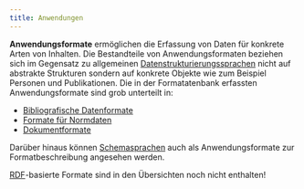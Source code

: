 ```yaml
---
title: Anwendungen
---
```


**Anwendungsformate** ermöglichen die Erfassung von Daten für konkrete Arten
von Inhalten. Die Bestandteile von Anwendungsformaten beziehen sich im
Gegensatz zu allgemeinen [Datenstrukturierungssprachen](structure) nicht auf
abstrakte Strukturen sondern auf konkrete Objekte wie zum Beispiel Personen und
Publikationen. Die in der Formatatenbank erfassten Anwendungsformate sind
grob unterteilt in:

* [Bibliografische Datenformate](application/bibliographic)
* [Formate für Normdaten](application/authority)
* [Dokumentformate](application/documents)

Darüber hinaus können [Schemasprachen](schema/language) auch als
Anwendungsformate zur Formatbeschreibung angesehen werden.

<div class="alert alert-warning" role="alert">
  <a href="rdf">RDF</a>-basierte Formate sind in den Übersichten noch nicht enthalten!
</div>

